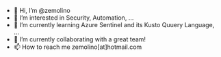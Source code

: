 - 👋 Hi, I’m @zemolino
- 👀 I’m interested in Security, Automation, ...
- 🌱 I’m currently learning Azure Sentinel and its Kusto Quuery Language, ...
- 💞️ I’m currently collaborating with a great team!
- 📫 How to reach me zemolino[at]hotmail.com

<!---
zemolino/zemolino is a ✨ special ✨ repository because its `README.md` (this file) appears on your GitHub profile.
You can click the Preview link to take a look at your changes.
--->

